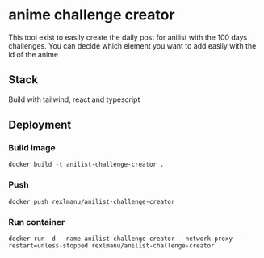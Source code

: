 # anime challenge creator

This tool exist to easily create the daily post for anilist with the 100 days challenges.
You can decide which element you want to add easily with the id of the anime

## Stack

Build with tailwind, react and typescript

## Deployment

### Build image

``docker build -t anilist-challenge-creator .``

### Push

``docker push rexlmanu/anilist-challenge-creator``

### Run container

``docker run -d --name anilist-challenge-creator --network proxy --restart=unless-stopped rexlmanu/anilist-challenge-creator``